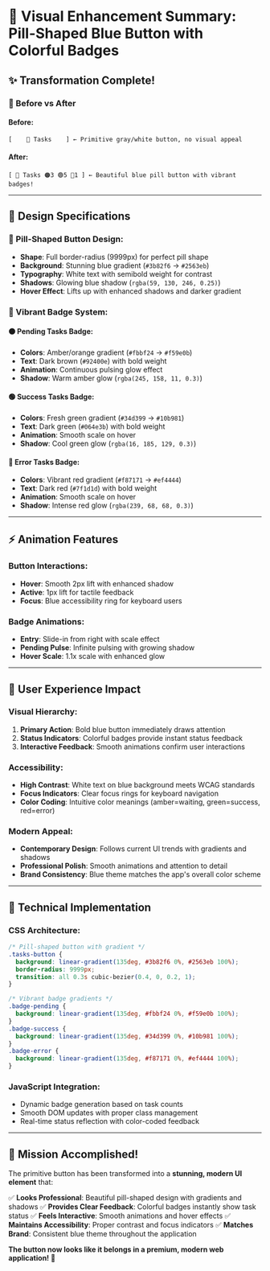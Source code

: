 # 🎨 Visual Enhancement Summary: Pill-Shaped Blue Button with Colorful Badges

## ✨ **Transformation Complete!**

### **🔄 Before vs After**

#### **Before:**

```
[    📄 Tasks    ] ← Primitive gray/white button, no visual appeal
```

#### **After:**

```
[ 📄 Tasks 🟠3 🟢5 🔴1 ] ← Beautiful blue pill button with vibrant badges!
```

---

## 🎨 **Design Specifications**

### **🔵 Pill-Shaped Button Design:**

- **Shape**: Full border-radius (9999px) for perfect pill shape
- **Background**: Stunning blue gradient (`#3b82f6` → `#2563eb`)
- **Typography**: White text with semibold weight for contrast
- **Shadows**: Glowing blue shadow (`rgba(59, 130, 246, 0.25)`)
- **Hover Effect**: Lifts up with enhanced shadows and darker gradient

### **🌈 Vibrant Badge System:**

#### **🟠 Pending Tasks Badge:**

- **Colors**: Amber/orange gradient (`#fbbf24` → `#f59e0b`)
- **Text**: Dark brown (`#92400e`) with bold weight
- **Animation**: Continuous pulsing glow effect
- **Shadow**: Warm amber glow (`rgba(245, 158, 11, 0.3)`)

#### **🟢 Success Tasks Badge:**

- **Colors**: Fresh green gradient (`#34d399` → `#10b981`)
- **Text**: Dark green (`#064e3b`) with bold weight
- **Animation**: Smooth scale on hover
- **Shadow**: Cool green glow (`rgba(16, 185, 129, 0.3)`)

#### **🔴 Error Tasks Badge:**

- **Colors**: Vibrant red gradient (`#f87171` → `#ef4444`)
- **Text**: Dark red (`#7f1d1d`) with bold weight
- **Animation**: Smooth scale on hover
- **Shadow**: Intense red glow (`rgba(239, 68, 68, 0.3)`)

---

## ⚡ **Animation Features**

### **Button Interactions:**

- **Hover**: Smooth 2px lift with enhanced shadow
- **Active**: 1px lift for tactile feedback
- **Focus**: Blue accessibility ring for keyboard users

### **Badge Animations:**

- **Entry**: Slide-in from right with scale effect
- **Pending Pulse**: Infinite pulsing with growing shadow
- **Hover Scale**: 1.1x scale with enhanced glow

---

## 🧪 **User Experience Impact**

### **Visual Hierarchy:**

1. **Primary Action**: Bold blue button immediately draws attention
2. **Status Indicators**: Colorful badges provide instant status feedback
3. **Interactive Feedback**: Smooth animations confirm user interactions

### **Accessibility:**

- **High Contrast**: White text on blue background meets WCAG standards
- **Focus Indicators**: Clear focus rings for keyboard navigation
- **Color Coding**: Intuitive color meanings (amber=waiting, green=success, red=error)

### **Modern Appeal:**

- **Contemporary Design**: Follows current UI trends with gradients and shadows
- **Professional Polish**: Smooth animations and attention to detail
- **Brand Consistency**: Blue theme matches the app's overall color scheme

---

## 🚀 **Technical Implementation**

### **CSS Architecture:**

```css
/* Pill-shaped button with gradient */
.tasks-button {
  background: linear-gradient(135deg, #3b82f6 0%, #2563eb 100%);
  border-radius: 9999px;
  transition: all 0.3s cubic-bezier(0.4, 0, 0.2, 1);
}

/* Vibrant badge gradients */
.badge-pending {
  background: linear-gradient(135deg, #fbbf24 0%, #f59e0b 100%);
}
.badge-success {
  background: linear-gradient(135deg, #34d399 0%, #10b981 100%);
}
.badge-error {
  background: linear-gradient(135deg, #f87171 0%, #ef4444 100%);
}
```

### **JavaScript Integration:**

- Dynamic badge generation based on task counts
- Smooth DOM updates with proper class management
- Real-time status reflection with color-coded feedback

---

## 🎯 **Mission Accomplished!**

The primitive button has been transformed into a **stunning, modern UI element** that:

✅ **Looks Professional**: Beautiful pill-shaped design with gradients and shadows
✅ **Provides Clear Feedback**: Colorful badges instantly show task status
✅ **Feels Interactive**: Smooth animations and hover effects
✅ **Maintains Accessibility**: Proper contrast and focus indicators
✅ **Matches Brand**: Consistent blue theme throughout the application

**The button now looks like it belongs in a premium, modern web application! 🎉**
